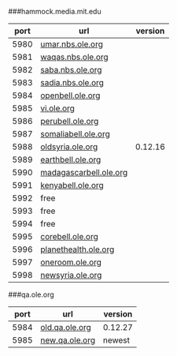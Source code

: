 ###hammock.media.mit.edu

port | url | version
---|---|---
5980 | [umar.nbs.ole.org](http://umar.nbs.ole.org) |
5981 | [waqas.nbs.ole.org](http://waqas.nbs.ole.org) |
5982 | [saba.nbs.ole.org](http://saba.nbs.ole.org) |
5983 | [sadia.nbs.ole.org](http://sadia.nbs.ole.org) |
5984 | [openbell.ole.org](http://openbell.ole.org) |
5985 | [vi.ole.org](http://vi.ole.org) |
5986 | [perubell.ole.org](http://perubell.ole.org) |
5987 | [somaliabell.ole.org](http://somaliabell.ole.org) |
5988 | [oldsyria.ole.org](http://oldsyria.ole.org) | 0.12.16
5989 | [earthbell.ole.org](http://earthbell.ole.org) |
5990 | [madagascarbell.ole.org](http://madagascarbell.ole.org) |
5991 | [kenyabell.ole.org](http://kenyabell.ole.org) |
5992 | free |
5993 | free |
5994 | free |
5995 | [corebell.ole.org](http://corebell.ole.org) |
5996 | [planethealth.ole.org](http://planethealth.ole.org) |
5997 | [oneroom.ole.org](http://oneroom.ole.org) |
5998 | [newsyria.ole.org](http://newsyria.ole.org) |

###qa.ole.org

port | url | version
---|---|---
5984 | [old.qa.ole.org](http://old.qa.ole.org) | 0.12.27
5985 | [new.qa.ole.org](http://new.qa.ole.org) | newest
